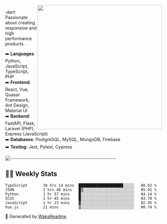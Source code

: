 <img src="https://github-readme-stats.vercel.app/api?username=iguit0&show_icons=true&include_all_commits=true&count_private=true&theme=dracula" min-width="400px" max-width="400px" width="400px" align="right" />

<p align="left"> 
  :dart: Passionate about creating responsive and high performance products.
</p>

<p align="left">
  ➡️ <strong>Languages</strong>: Python, JavaScript, TypeScript, PHP<br>
  ➡️ <strong>Frontend</strong>: React, Vue, Quasar Framework, Ant Design, Material UI<br>
  ➡️ <strong>Backend</strong>: FastAPI, Flask, Laravel (PHP), Express (JavaScript)<br>
  ➡️ <strong>Databases</strong>: PostgreSQL, MySQL, MongoDB, Firebase<br>
  ➡️ <strong>Testing</strong>: Jest, Pytest, Cypress<br>
</p>

![-----------------------------------------------------](https://raw.githubusercontent.com/andreasbm/readme/master/assets/lines/vintage.png)

## :man_technologist: Weekly Stats
<!--START_SECTION:waka-->

```text
TypeScript       38 hrs 14 mins  ████████████████████░░░░░   80.62 %
JSON             2 hrs 48 mins   █▒░░░░░░░░░░░░░░░░░░░░░░░   05.91 %
Python           1 hr 57 mins    █░░░░░░░░░░░░░░░░░░░░░░░░   04.14 %
SCSS             1 hr 45 mins    █░░░░░░░░░░░░░░░░░░░░░░░░   03.70 %
JavaScript       1 hr 23 mins    ▓░░░░░░░░░░░░░░░░░░░░░░░░   02.95 %
Vue.js           21 mins         ▒░░░░░░░░░░░░░░░░░░░░░░░░   00.74 %
```

<!--END_SECTION:waka-->

🚀 Generated by [WakaReadme](https://github.com/athul/waka-readme)
